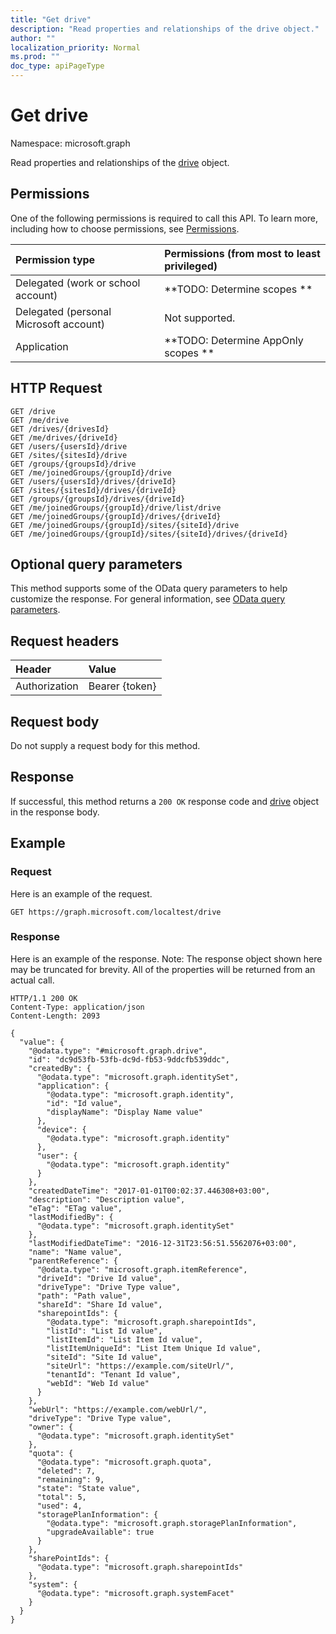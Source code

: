 ```yaml
---
title: "Get drive"
description: "Read properties and relationships of the drive object."
author: ""
localization_priority: Normal
ms.prod: ""
doc_type: apiPageType
---
```


# Get drive

Namespace: microsoft.graph

Read properties and relationships of the [drive](../resources/drive.md) object.

## Permissions
One of the following permissions is required to call this API. To learn more, including how to choose permissions, see [Permissions](/concepts/permissions-reference.md).

|Permission type|Permissions (from most to least privileged)|
|:---|:---|
|Delegated (work or school account)|**TODO: Determine scopes **|
|Delegated (personal Microsoft account)|Not supported.|
|Application|**TODO: Determine AppOnly scopes **|

## HTTP Request
<!-- {
  "blockType": "ignored"
}
-->
``` http
GET /drive
GET /me/drive
GET /drives/{drivesId}
GET /me/drives/{driveId}
GET /users/{usersId}/drive
GET /sites/{sitesId}/drive
GET /groups/{groupsId}/drive
GET /me/joinedGroups/{groupId}/drive
GET /users/{usersId}/drives/{driveId}
GET /sites/{sitesId}/drives/{driveId}
GET /groups/{groupsId}/drives/{driveId}
GET /me/joinedGroups/{groupId}/drive/list/drive
GET /me/joinedGroups/{groupId}/drives/{driveId}
GET /me/joinedGroups/{groupId}/sites/{siteId}/drive
GET /me/joinedGroups/{groupId}/sites/{siteId}/drives/{driveId}
```

## Optional query parameters
This method supports some of the OData query parameters to help customize the response. For general information, see [OData query parameters](/graph/query-parameters).

## Request headers
|Header|Value|
|:---|:---|
|Authorization|Bearer {token}|

## Request body
Do not supply a request body for this method.

## Response
If successful, this method returns a `200 OK` response code and [drive](../resources/drive.md) object in the response body.

## Example

### Request
Here is an example of the request.
<!-- {
  "blockType": "request",
  "name": "get_drive"
}
-->
``` http
GET https://graph.microsoft.com/localtest/drive
```

### Response
Here is an example of the response. Note: The response object shown here may be truncated for brevity. All of the properties will be returned from an actual call.
<!-- {
  "blockType": "response",
  "truncated": true,
  "@odata.type": "microsoft.graph.drive"
}
-->
``` http
HTTP/1.1 200 OK
Content-Type: application/json
Content-Length: 2093

{
  "value": {
    "@odata.type": "#microsoft.graph.drive",
    "id": "dc9d53fb-53fb-dc9d-fb53-9ddcfb539ddc",
    "createdBy": {
      "@odata.type": "microsoft.graph.identitySet",
      "application": {
        "@odata.type": "microsoft.graph.identity",
        "id": "Id value",
        "displayName": "Display Name value"
      },
      "device": {
        "@odata.type": "microsoft.graph.identity"
      },
      "user": {
        "@odata.type": "microsoft.graph.identity"
      }
    },
    "createdDateTime": "2017-01-01T00:02:37.446308+03:00",
    "description": "Description value",
    "eTag": "ETag value",
    "lastModifiedBy": {
      "@odata.type": "microsoft.graph.identitySet"
    },
    "lastModifiedDateTime": "2016-12-31T23:56:51.5562076+03:00",
    "name": "Name value",
    "parentReference": {
      "@odata.type": "microsoft.graph.itemReference",
      "driveId": "Drive Id value",
      "driveType": "Drive Type value",
      "path": "Path value",
      "shareId": "Share Id value",
      "sharepointIds": {
        "@odata.type": "microsoft.graph.sharepointIds",
        "listId": "List Id value",
        "listItemId": "List Item Id value",
        "listItemUniqueId": "List Item Unique Id value",
        "siteId": "Site Id value",
        "siteUrl": "https://example.com/siteUrl/",
        "tenantId": "Tenant Id value",
        "webId": "Web Id value"
      }
    },
    "webUrl": "https://example.com/webUrl/",
    "driveType": "Drive Type value",
    "owner": {
      "@odata.type": "microsoft.graph.identitySet"
    },
    "quota": {
      "@odata.type": "microsoft.graph.quota",
      "deleted": 7,
      "remaining": 9,
      "state": "State value",
      "total": 5,
      "used": 4,
      "storagePlanInformation": {
        "@odata.type": "microsoft.graph.storagePlanInformation",
        "upgradeAvailable": true
      }
    },
    "sharePointIds": {
      "@odata.type": "microsoft.graph.sharepointIds"
    },
    "system": {
      "@odata.type": "microsoft.graph.systemFacet"
    }
  }
}
```

